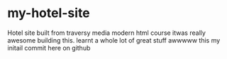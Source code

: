 # my-hotel-site
Hotel site built from traversy media modern html course
itwas really awesome building this.
learnt a whole lot of great stuff
awwwww this my initail commit here on github
